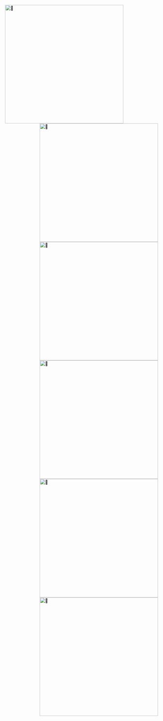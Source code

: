 <!--
**ZiGmaX809/ZiGmaX809** is a ✨ _special_ ✨ repository because its `README.md` (this file) appears on your GitHub profile.

Here are some ideas to get you started:

- 🔭 I’m currently working on ...
- 🌱 I’m currently learning ...
- 👯 I’m looking to collaborate on ...
- 🤔 I’m looking for help with ...
- 💬 Ask me about ...
- 📫 How to reach me: ...
- 😄 Pronouns: ...
- ⚡ Fun fact: ...
-->

[<img align="left" width="390" alt="🤿" src="https://metrics.lecoq.io/ZiGmaX809?template=classic&isocalendar=1&achievements=1&repositories=1&pagespeed=1&stars=1&followup=1&base.indepth=false&repositories=100&repositories.batch=100&repositories.forks=false&repositories.affiliations=owner&isocalendar.duration=half-year&stars.limit=2&followup.sections=repositories&followup.indepth=false&achievements.threshold=C&achievements.secrets=true&achievements.display=compact&achievements.limit=0&pagespeed.url=https%3A%2F%2Fwww.zigma.cc%2F&pagespeed.detailed=false&pagespeed.screenshot=false&config.timezone=Asia%2FShanghai">](#)

[<img align="right" width="390" alt="🤿" src="https://github-readme-stats.vercel.app/api?username=ZiGmaX809&hide_border=true&show_icons=true&theme=vue">](#)

[<img align="right" width="390" alt="🤿" src="http://github-readme-streak-stats.herokuapp.com?user=ZiGmaX809&hide_border=true&theme=vue">](#)

[<img align="right" width="390" alt="🤿" src="https://github-readme-stats.vercel.app/api/top-langs/?username=ZiGmaX809&langs_count=8&layout=compact&hide_border=true&theme=vue">](#)

[<img align="right" width="390" alt="🤿" src="https://github-readme-stats.vercel.app/api/pin/?username=ZiGmaX809&repo=Dox&hide_border=true&theme=vue">](#)

[<img align="right" width="390" alt="🤿" src="https://github-readme-stats.vercel.app/api/wakatime?username=ZiGmaX809&hide_border=true&theme=vue">](#)